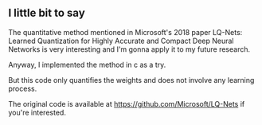 I little bit to say
-----
The quantitative method mentioned in Microsoft's 2018 paper LQ-Nets: Learned Quantization for Highly
Accurate and Compact Deep Neural Networks is very interesting and I'm gonna apply it to my future research.

Anyway, I implemented the method in c as a try.

But this code only quantifies the weights and does not involve any learning process.

The original code is available at https://github.com/Microsoft/LQ-Nets if you're interested.
